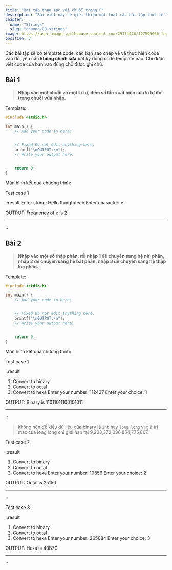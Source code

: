```yaml
---
title: "Bài tập thao tác với chuỗi trong C"
description: "Bài viết này sẽ giới thiệu một loạt các bài tập thực tế liên quan đến chuỗi, giúp bạn rèn luyện kỹ năng cơ bản và nâng cao khả năng xử lý dữ liệu văn bản."
chapter:
  name: "Strings"
  slug: "chuong-08-strings"
image: https://user-images.githubusercontent.com/29374426/127596066-fa46df01-982f-4a72-b6d1-f7d8f5c5a9b3.png
position: 3
---
```


Các bài tập sẽ có template code, các bạn sao chép về và thực hiện code vào đó, yêu cầu **không chỉnh sửa** bất kỳ dòng code template nào. Chỉ được viết code của bạn vào đúng chỗ được ghi chú.

## Bài 1

> **Nhập vào một chuỗi và một kí tự, đếm số lần xuất hiện của kí tự đó trong chuỗi vừa nhập.**

Template:

```cpp
#include <stdio.h>

int main() {
    // Add your code in here:


    // Fixed Do not edit anything here.
    printf("\nOUTPUT:\n");
    // Write your output here:


    return 0;
}
```

Màn hình kết quả chương trình:

Test case 1

::result
Enter string: Hello Kungfutech
Enter character: e

OUTPUT:
Frequency of e is 2

---

::

## Bài 2

> **Nhập vào một số thập phân, rồi nhập 1 để chuyển sang hệ nhị phân, nhập 2 để chuyển sang hệ bát phân, nhập 3 để chuyển sang hệ thập lục phân.**

Template:

```cpp
#include <stdio.h>

int main() {
    // Add your code in here:


    // Fixed Do not edit anything here.
    printf("\nOUTPUT:\n");
    // Write your output here:


    return 0;
}
```

Màn hình kết quả chương trình:

Test case 1

::result

1. Convert to binary
2. Convert to octal
3. Convert to hexa
   Enter your number: 112427
   Enter your choice: 1

OUTPUT:
Binary is 11011011100101011

---

::

> không nên để kiểu dữ liệu của binary là `int` hay `long long` vì giá trị max của long long chỉ giới hạn tại 9,223,372,036,854,775,807.

Test case 2

::result

1. Convert to binary
2. Convert to octal
3. Convert to hexa
   Enter your number: 10856
   Enter your choice: 2

OUTPUT:
Octal is 25150

---

::

Test case 3

::result

1. Convert to binary
2. Convert to octal
3. Convert to hexa
   Enter your number: 265084
   Enter your choice: 3

OUTPUT:
Hexa is 40B7C

---

::
